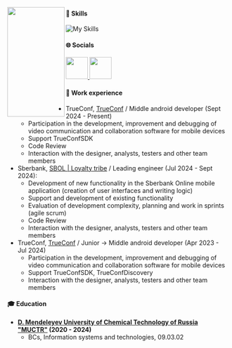 <p>
  <img  align="left" src="https://github.com/user-attachments/assets/b03e8ea9-f30b-4e9c-91bc-77b2de77915b" width="130" height="250"/>

#### 👾 Skills
![My Skills](https://skillicons.dev/icons?i=androidstudio,kotlin,java,postgres,cs,figma)

#### 🌐 Socials
<p align="left">
  <a href="mailto:kabriska@yandex.ru" target="_blank" rel="noreferrer">
      <img src="https://github.com/user-attachments/assets/825c20c5-9816-416e-8f36-f226bf028e70" width="50" height="50"/>
  </a>
  <a href="https://t.me/kabrishka" target="_blank" rel="noreferrer">
     <img src="https://user-images.githubusercontent.com/49933115/139837223-bf23d3a9-4638-4e17-994a-ac8678d5f517.png" width="50" height="50"/>
  </a>
</p>
</p>


#### 👔 Work experience
* TrueConf, [TrueConf](https://trueconf.ru) / Middle android developer (Sept 2024 - Present)
  - Participation in the development, improvement and debugging of video communication and collaboration software for mobile devices
  - Support TrueConfSDK
  - Code Review
  - Interaction with the designer, analysts, testers and other team members
* Sberbank, [SBOL | Loyalty tribe](https://www.sberbank.ru) / Leading engineer (Jul 2024 - Sept 2024):
  - Development of new functionality in the Sberbank Online mobile application (creation of user interfaces and writing logic)
  - Support and development of existing functionality
  - Evaluation of development complexity, planning and work in sprints (agile scrum)
  - Code Review
  - Interaction with the designer, analysts, testers and other team members
* TrueConf, [TrueConf](https://trueconf.ru) / Junior -> Middle android developer (Apr 2023 - Jul 2024)
  - Participation in the development, improvement and debugging of video communication and collaboration software for mobile devices
  - Support TrueConfSDK, TrueConfDiscovery
  - Interaction with the designer, analysts, testers and other team members

#### 🎓 Education
* **[D. Mendeleyev University of Chemical Technology of Russia "MUCTR"](https://www.muctr.ru) (2020 - 2024)**
  - BCs, Information systems and technologies, 09.03.02
